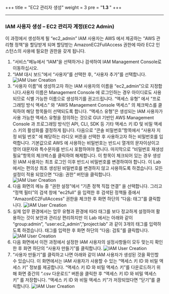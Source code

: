 +++
title = "EC2 관리자 생성"
weight = 3
pre = "<b>1.3 </b>"
+++

* * *
### IAM 사용자 생성 – EC2 관리자 계정(EC2 Admin)
이 과정에서 생성하게 될 “ec2_admin” IAM 사용자는 AWS 에서 제공하는 “AWS 관리형 정책”을 할당받게 되며 할당받는 AmazonEC2FullAccess 권한에 따라 EC2 인스턴스의 사용에 필요한 권한을 갖게 됩니다.

1.  “서비스”메뉴에서 “IAM”을 선택하거나 검색하여 IAM Management Console로 이동하십시오.
2. “IAM 대시 보드”에서 “사용자”를 선택한 후, “사용자 추가”를 선택합니다.
![IAM User Creation](/images/iam_adduser2.png)
3.  “사용자 이름”에 생성하고자 하는 IAM 사용자의 이름을 “ec2_admin”으로 지정합니다.사용자 이름은 Management Console 에 로그인하는 경우 아이디로도 사용되므로 식별 가능한 이름으로 생성하기를 권고드립니다. “액세스 유형” 에서 “프로그래밍 방식 액세스” 와 “AWS Management Console 액세스” 의 체크박스를 클릭하여 해당 항목들이 선택되도록 합니다. “액세스 유형”은 생성되는 IAM 사용자가 사용 가능한 액세스 유형을 정의하는 것으로 GUI 기반인 AWS Management Console 과 프로그래밍 방식인 API, CLI, SDK 등 기타 액세스 키 ID 및 비밀 액세스 키의 활성화를 결정하게 됩니다. 다음으로 “콘솔 비밀번호”항목에서 “사용자 지정 비밀 번호” 에 해당하는 라디오 버튼을 선택한 후 사용하고자 하는 비밀번호를 입력합니다. 기본값으로 AWS 에 사용하는 비밀번호는 반드시 열개의 문자이상이고 영어 대문자와 특수문자를 반드시 포함하여야 합니다. 마지막으로 “비밀번호 재생성 필요”항목의 체크박스를 클릭하여 해제합니다. 이 항목이 체크되어 있는 경우 생성된 IAM 사용자는 최초 로그인 이후 반드시 비밀번호를 변경하여야 합니다. 이 Lab 에서는 편의상 최초 생성된 비밀번호를 변경하지 않고 사용하도록 하겠습니다. 모든 설정이 적용 되었으면 “다음: 권한” 버턴을 클릭합니다.  
![IAM User Creation](/images/iam_addec2admin1.png)
4. 다음 화면의 메뉴 중 “권한 설정”에서 “기존 정책 직접 연결” 을 선택합니다. 그리고 “정책 필터”의 검색 창에 “ec2full” 을 입력한 후 검색된 정책들 중에서 “AmazonEC2FullAccess” 권한을 체크한 후 화면 하단의 “다음: 태그”를 클릭합니다.
![IAM User Creation](/images/iam_addec2admin2.png)          
5. 실제 업무 환경에서는 업무 유형과 환경에 따라 태그를 보다 정교하게 설정하여 활용하는 것이 보안과 관리상 편리하지만 이 Lab 에서는 아래와 같이 “group:admin”, “user:ec2_admin”,”project:lab” 과 같이 3개의 태그를 입력하도록 하겠습니다. 태그를 입력한 후 화면 하단의 “다음: 검토”를 클릭합니다.
![IAM User Creation](/images/iam_addec2admin3.png) 
6. 다음 화면에서 이전 과정에서 설정한 IAM 사용자의 설정사항들이 모두 맞는지 확인한 후 화면 하단의 “사용자 만들기”를 클릭합니다.
![IAM User Creation](/images/iam_addec2admin4.png)           
7. “사용자 만들기”를 클릭하고 나면 아래와 같이 IAM 사용자가 생성된 것을 확인할 수 있습니다. 이 화면에서는 IAM 사용자가 사용할 수 있는 “액세스 키 ID 와 비밀 액세스 키” 정보를 제공합니다. “액세스 키 ID 와 비밀 액세스 키”를 다운로드하기 위해 화면 중간의 “.csv 다운로드” 버튼을 클릭한 후 “액세스 키 ID 와 비밀 액세스 키” 를 저장합니다. “액세스 키 ID 와 비밀 액세스 키”가 저장되었다면 “닫기”를 클릭합니다.
![IAM User Creation](/images/iam_addec2admin5.png)

 